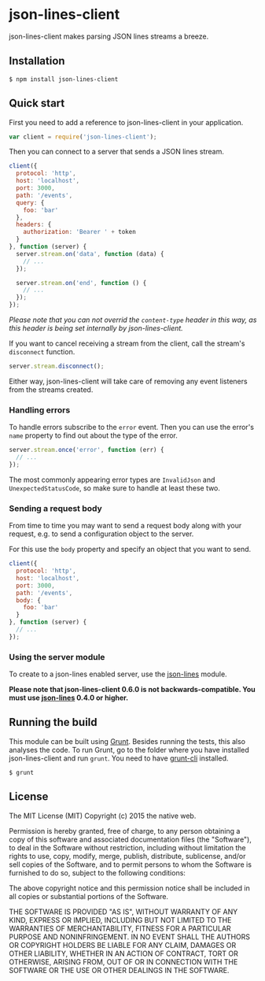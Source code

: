 # json-lines-client

json-lines-client makes parsing JSON lines streams a breeze.

## Installation

    $ npm install json-lines-client

## Quick start

First you need to add a reference to json-lines-client in your application.

```javascript
var client = require('json-lines-client');
```

Then you can connect to a server that sends a JSON lines stream.

```javascript
client({
  protocol: 'http',
  host: 'localhost',
  port: 3000,
  path: '/events',
  query: {
    foo: 'bar'
  },
  headers: {
    authorization: 'Bearer ' + token
  }
}, function (server) {
  server.stream.on('data', function (data) {
    // ...
  });

  server.stream.on('end', function () {
    // ...
  });
});
```

*Please note that you can not overrid the `content-type` header in this way, as this header is being set internally by json-lines-client.*

If you want to cancel receiving a stream from the client, call the stream's `disconnect` function.

```javascript
server.stream.disconnect();
```

Either way, json-lines-client will take care of removing any event listeners from the streams created.

### Handling errors

To handle errors subscribe to the `error` event. Then you can use the error's `name` property to find out about the type of the error.

```javascript
server.stream.once('error', function (err) {
  // ...
});
```

The most commonly appearing error types are `InvalidJson` and `UnexpectedStatusCode`, so make sure to handle at least these two.

### Sending a request body

From time to time you may want to send a request body along with your request, e.g. to send a configuration object to the server.

For this use the `body` property and specify an object that you want to send.

```javascript
client({
  protocol: 'http',
  host: 'localhost',
  port: 3000,
  path: '/events',
  body: {
    foo: 'bar'
  }
}, function (server) {
  // ...
});
```

### Using the server module

To create to a json-lines enabled server, use the [json-lines](https://www.npmjs.com/package/json-lines) module.

**Please note that json-lines-client 0.6.0 is not backwards-compatible. You must use [json-lines](https://www.npmjs.com/package/json-lines) 0.4.0 or higher.**

## Running the build

This module can be built using [Grunt](http://gruntjs.com/). Besides running the tests, this also analyses the code. To run Grunt, go to the folder where you have installed json-lines-client and run `grunt`. You need to have [grunt-cli](https://github.com/gruntjs/grunt-cli) installed.

    $ grunt

## License

The MIT License (MIT)
Copyright (c) 2015 the native web.

Permission is hereby granted, free of charge, to any person obtaining a copy of this software and associated documentation files (the "Software"), to deal in the Software without restriction, including without limitation the rights to use, copy, modify, merge, publish, distribute, sublicense, and/or sell copies of the Software, and to permit persons to whom the Software is furnished to do so, subject to the following conditions:

The above copyright notice and this permission notice shall be included in all copies or substantial portions of the Software.

THE SOFTWARE IS PROVIDED "AS IS", WITHOUT WARRANTY OF ANY KIND, EXPRESS OR IMPLIED, INCLUDING BUT NOT LIMITED TO THE WARRANTIES OF MERCHANTABILITY, FITNESS FOR A PARTICULAR PURPOSE AND NONINFRINGEMENT. IN NO EVENT SHALL THE AUTHORS OR COPYRIGHT HOLDERS BE LIABLE FOR ANY CLAIM, DAMAGES OR OTHER LIABILITY, WHETHER IN AN ACTION OF CONTRACT, TORT OR OTHERWISE, ARISING FROM, OUT OF OR IN CONNECTION WITH THE SOFTWARE OR THE USE OR OTHER DEALINGS IN THE SOFTWARE.
